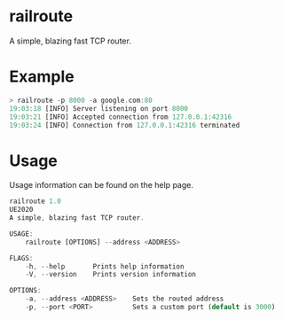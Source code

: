 # railroute
A simple, blazing fast TCP router.

# Example
```rust
> railroute -p 8000 -a google.com:80
19:03:18 [INFO] Server listening on port 8000
19:03:21 [INFO] Accepted connection from 127.0.0.1:42316
19:03:24 [INFO] Connection from 127.0.0.1:42316 terminated

```

# Usage
Usage information can be found on the help page.

```rust
railroute 1.0
UE2020
A simple, blazing fast TCP router.

USAGE:
    railroute [OPTIONS] --address <ADDRESS>

FLAGS:
    -h, --help       Prints help information
    -V, --version    Prints version information

OPTIONS:
    -a, --address <ADDRESS>    Sets the routed address
    -p, --port <PORT>          Sets a custom port (default is 3000)
```

